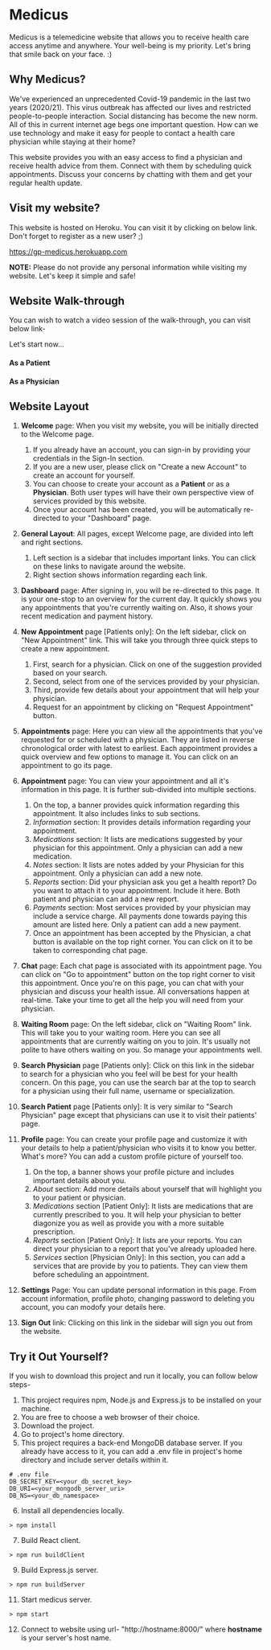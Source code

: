 # Medicus

Medicus is a telemedicine website that allows you to receive health care access anytime and anywhere. Your well-being is my priority. Let's bring that smile back on your face. :)

## Why Medicus?

We've experienced an unprecedented Covid-19 pandemic in the last two years (2020/21). This virus outbreak has affected our lives and restricted people-to-people interaction. Social distancing has become the new norm. All of this in current internet age begs one important question. How can we use technology and make it easy for people to contact a health care physician while staying at their home?

This website provides you with an easy access to find a physician and receive health advice from them. Connect with them by scheduling quick appointments. Discuss your concerns by chatting with them and get your regular health update.


## Visit my website?
This website is hosted on Heroku. You can visit it by clicking on below link. Don't forget to register as a new user? ;)

https://gp-medicus.herokuapp.com

**NOTE:** Please do not provide any personal information while visiting my website. Let's keep it simple and safe!


## Website Walk-through
You can wish to watch a video session of the walk-through, you can visit below link-


Let's start now...
#### As a Patient

#### As a Physician


## Website Layout
1. **Welcome** page: When you visit my website, you will be initially directed to the Welcome page. 
   1. If you already have an account, you can sign-in by providing your credentials in the Sign-In section. 
   2. If you are a new user, please click on "Create a new Account" to create an account for yourself. 
   3. You can choose to create your account as a **Patient** or as a **Physician**. Both user types will have their own perspective view of services provided by this website. 
   4. Once your account has been created, you will be automatically re-directed to your "Dashboard" page.

2. **General Layout**: All pages, except Welcome page, are divided into left and right sections.
   1. Left section is a sidebar that includes important links. You can click on these links to navigate around the website.
   2. Right section shows information regarding each link.

3. **Dashboard** page: After signing in, you will be re-directed to this page. It is your one-stop to an overview for the current day. It quickly shows you any appointments that you're currently waiting on. Also, it shows your recent medication and payment history.

4. **New Appointment** page [Patients only]: On the left sidebar, click on "New Appointment" link. This will take you through three quick steps to create a new appointment. 
   1. First, search for a physician. Click on one of the suggestion provided based on your search.
   2. Second, select from one of the services provided by your physician.
   3. Third, provide few details about your appointment that will help your physician.
   4. Request for an appointment by clicking on "Request Appointment" button.

5. **Appointments** page: Here you can view all the appointments that you've requested for or scheduled with a physician. They are listed in reverse chronological order with latest to earliest. Each appointment provides a quick overview and few options to manage it. You can click on an appointment to go its page.

6. **Appointment** page: You can view your appointment and all it's information in this page. It is further sub-divided into multiple sections.
   1. On the top, a banner provides quick information regarding this appointment. It also includes links to sub sections.
   2. _Information_ section: It provides details information regarding your appointment.
   3. _Medications_ section: It lists are medications suggested by your physician for this appointment. Only a physician can add a new medication.
   4. _Notes_ section: It lists are notes added by your Physician for this appointment. Only a physician can add a new note.
   5. _Reports_ section: Did your physician ask you get a health report? Do you want to attach it to your appointment. Include it here. Both patient and physician can add a new report.
   6. _Payments_ section: Most services provided by your physician may include a service charge. All payments done towards paying this amount are listed here. Only a patient can add a new payment.
   7. Once an appointment has been accepted by the Physician, a chat button is available on the top right corner. You can click on it to be taken to corresponding chat page.

7. **Chat** page: Each chat page is associated with its appointment page. You can click on "Go to appointment" button on the top right corner to visit this appointment. Once you're on this page, you can chat with your physician and discuss your health issue. All conversations happen at real-time. Take your time to get all the help you will need from your physician.

7. **Waiting Room** page: On the left sidebar, click on "Waiting Room" link. This will take you to your waiting room. Here you can see all appointments that are currently waiting on you to join. It's usually not polite to have others waiting on you. So manage your appointments well.

9. **Search Physician** page [Patients only]: Click on this link in the sidebar to search for a physician who you feel will be best for your health concern. On this page, you can use the search bar at the top to search for a physician using their full name, username or specialization.

10. **Search Patient** page [Patients only]: It is very similar to "Search Physician" page except that physicians can use it to visit their patients' page.

11. **Profile** page: You can create your profile page and customize it with your details to help a patient/physician who visits it to know you better. What's more? You can add a custom profile picture of yourself too.
    1. On the top, a banner shows your profile picture and includes important details about you.
    2. _About_ section: Add more details about yourself that will highlight you to your patient or physician.
    3. _Medications_ section [Patient Only]: It lists are medications that are currently prescribed to you. It will help your physician to better diagonize you as well as provide you with a more suitable prescription.
    4. _Reports_ section [Patient Only]: It lists are your reports. You can direct your physician to a report that you've already uploaded here.
    5. _Services_ section [Physician Only]: In this section, you can add a services that are provide by you to patients. They can view them before scheduling an appointment.

12. **Settings** Page: You can update personal information in this page. From account information, profile photo, changing password to deleting you account, you can modofy your details here.

14. **Sign Out** link: Clicking on this link in the sidebar will sign you out from the website.

## Try it Out Yourself?
If you wish to download this project and run it locally, you can follow below steps-
1. This project requires npm, Node.js and Express.js to be installed on your machine.
2. You are free to choose a web browser of their choice.
3. Download the project.
4. Go to project's home directory.
5. This project requires a back-end MongoDB database server. If you already have access to it, you can add a .env file in project's home directory and include server details within it.
```
# .env file
DB_SECRET_KEY=<your_db_secret_key>
DB_URI=<your_mongodb_server_uri>
DB_NS=<your_db_namespace>
```
6. Install all dependencies locally.
```
> npm install
```
7. Build React client.
```
> npm run buildClient
```
9. Build Express.js server.
```
> npm run buildServer
```
11. Start medicus server.
```
> npm start
```
12. Connect to website using url- "http://hostname:8000/" where **hostname** is your server's host name.
